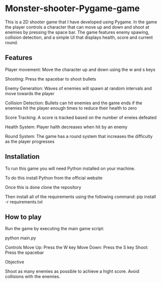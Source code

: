 # Monster-shooter-Pygame-game
This is a 2D shooter game that I have developed using Pygame. In the game the player controls a character that can move up and down and shoot at enemies by pressing the space bar. The game features enemy spawing, collision detection, and a simple UI that displays health, score and current round. 


## Features

Player movement: Move the character up and down using the w and s keys

Shooting: Press the spacebar to shoot bullets

Enemy Generation: Waves of enemies will spawn at random intervals and move towards the player

Collision Detection: Bullets can hit enemies and the game ends if the enemies hit the player enough times to reduce their health to zero

Score Tracking: A score is tracked based on the number of eneies defeated

Health System: Player halth decreases when hit by an enemy

Round System: The game has a round system that increases the difficulty as the player progresses


## Installation
To run this game you will need Python installed on your machine.

To do this install Python from the official website

Once this is done clone the repository

Then install all of the requirements using the following command:
pip install -r requirements.txt

## How to play
Run the game by executing the main game script:

python main.py

Controls
Move Up: Press the W key
Move Down: Press the S key
Shoot: Press the spacebar

Objective

Shoot as many enemies as possible to achieve a hight score. Avoid collisions with the enemies.


